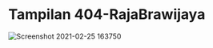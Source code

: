 # Tampilan 404-RajaBrawijaya
![Screenshot 2021-02-25 163750](https://user-images.githubusercontent.com/56498461/109133720-e28b4380-7787-11eb-9574-9dee4ba122c8.png)

